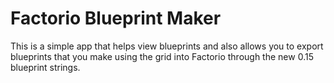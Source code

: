 # Factorio Blueprint Maker

This is a simple app that helps view blueprints and also allows you to export blueprints that you make using the grid into Factorio through the new 0.15 blueprint strings.
